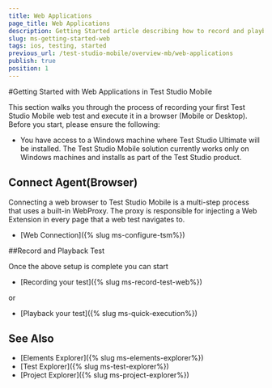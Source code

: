 ```yaml
---
title: Web Applications
page_title: Web Applications
description: Getting Started article describing how to record and playback a mobile Test Studio test.
slug: ms-getting-started-web
tags: ios, testing, started
previous_url: /test-studio-mobile/overview-mb/web-applications
publish: true
position: 1
---
```


#Getting Started with Web Applications in Test Studio Mobile

This section walks you through the process of recording your first Test Studio Mobile web test and execute it in a browser (Mobile or Desktop). Before you start, please ensure the following:

* You have access to a Windows machine where Test Studio Ultimate will be installed. The Test Studio Mobile solution currently works only on Windows machines and installs as part of the Test Studio product.

## Connect Agent(Browser)

Connecting a web browser to Test Studio Mobile is a multi-step process that uses a built-in WebProxy. The proxy is responsible for injecting a Web Extension in every page that a web test navigates to.

* [Web Connection]({% slug ms-configure-tsm%})

##Record and Playback Test

Once the above setup is complete you can start

* [Recording your test]({% slug ms-record-test-web%})

or

* [Playback your test]({% slug ms-quick-execution%})


See Also
--------

+ [Elements Explorer]({% slug ms-elements-explorer%})
+ [Test Explorer]({% slug ms-test-explorer%})
+ [Project Explorer]({% slug ms-project-explorer%})